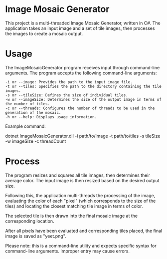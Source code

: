 # Image Mosaic Generator
This project is a multi-threaded Image Mosaic Generator, written in C#. The application takes an input image and a set of tile images, then processes the images to create a mosaic output.

# Usage
The ImageMosaicGenerator program receives input through command-line arguments. The program accepts the following command-line arguments:

    -i or --image: Provides the path to the input image file.
    -t or --tiles: Specifies the path to the directory containing the tile images.
    -s or --tileSize: Defines the size of individual tiles.
    -w or --imageSize: Determines the size of the output image in terms of the number of tiles.
    -c or --threads: Configures the number of threads to be used in the generation of the mosaic.
    -h or --help: Displays usage information.

Example command:

dotnet ImageMosaicGenerator.dll -i path/to/image -t path/to/tiles -s tileSize -w imageSize -c threadCount

# Process
The program resizes and squares all tile images, then determines their average color. The input image is then resized based on the desired output size.

Following this, the application multi-threads the processing of the image, evaluating the color of each "pixel" (which corresponds to the size of the tiles) and locating the closest matching tile image in terms of color.

The selected tile is then drawn into the final mosaic image at the corresponding location.

After all pixels have been evaluated and corresponding tiles placed, the final image is saved as "yeet.png".

Please note: this is a command-line utility and expects specific syntax for command-line arguments. Improper entry may cause errors.
